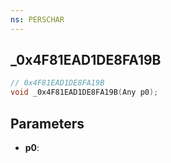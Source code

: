 ```yaml
---
ns: PERSCHAR
---
```

## _0x4F81EAD1DE8FA19B

```c
// 0x4F81EAD1DE8FA19B
void _0x4F81EAD1DE8FA19B(Any p0);
```

## Parameters
* **p0**:
